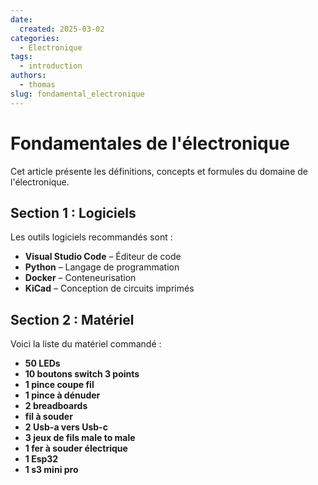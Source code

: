 ```yaml
---
date:
  created: 2025-03-02
categories:
  - Electronique
tags:
  - introduction
authors:
  - thomas
slug: fondamental_electronique
---
```


# Fondamentales de l'électronique 

Cet article présente les définitions, concepts et formules du domaine de l'électronique.  

<!-- more -->

## Section 1 : Logiciels  
Les outils logiciels recommandés sont :  

- **Visual Studio Code** – Éditeur de code  
- **Python** – Langage de programmation  
- **Docker** – Conteneurisation  
- **KiCad** – Conception de circuits imprimés  

## Section 2 : Matériel  
Voici la liste du matériel commandé :  

- **50 LEDs**  
- **10 boutons switch 3 points**  
- **1 pince coupe fil**  
- **1 pince à dénuder**  
- **2 breadboards**  
- **fil à souder**  
- **2 Usb-a vers Usb-c**  
- **3 jeux de fils male to male**  
- **1 fer à souder électrique**  
- **1 Esp32**  
- **1 s3 mini pro**  